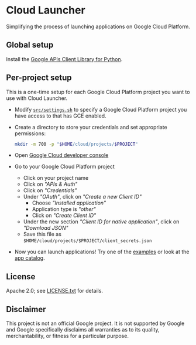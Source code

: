 Cloud Launcher
==============

Simplifying the process of launching applications on Google Cloud Platform.

Global setup
------------

Install the [Google APIs Client Library for Python](https://developers.google.com/api-client-library/python/).

Per-project setup
-----------------

This is a one-time setup for each Google Cloud Platform project you want to use
with Cloud Launcher.

* Modify [`src/settings.sh`](src/settings.sh) to specify a Google Cloud Platform
  project you have access to that has GCE enabled.

* Create a directory to store your credentials and set appropriate permissions:

  ```bash
  mkdir -m 700 -p "$HOME/cloud/projects/$PROJECT"
  ```

* Open [Google Cloud developer console](https://cloud.google.com/console)

* Go to your Google Cloud Platform project

  * Click on your project name
  * Click on _"APIs & Auth"_
  * Click on _"Credentials"_
  * Under _"OAuth"_, click on _"Create a new Client ID"_
    * Choose _"Installed application"_
    * Application type is _"other"_
    * Click on _"Create Client ID"_
  * Under the new section _"Client ID for native application"_, click on
    _"Download JSON"_
  * Save this file as `$HOME/cloud/projects/$PROJECT/client_secrets.json`

* Now you can launch applications! Try one of the [examples](examples/README.md)
  or look at the [app catalog](apps/README.md).

License
-------

Apache 2.0; see [LICENSE.txt](LICENSE.txt) for details.

Disclaimer
----------

This project is not an official Google project. It is not supported by Google
and Google specifically disclaims all warranties as to its quality,
merchantability, or fitness for a particular purpose.
